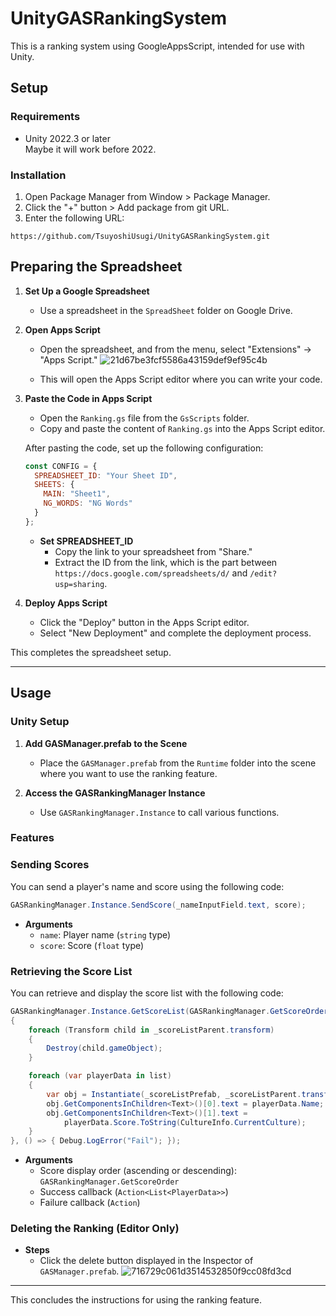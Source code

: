 # UnityGASRankingSystem  
This is a ranking system using GoogleAppsScript, intended for use with Unity.  
## Setup

### Requirements

* Unity 2022.3 or later  
Maybe it will work before 2022.

### Installation

1. Open Package Manager from Window > Package Manager.
2. Click the "+" button > Add package from git URL.
3. Enter the following URL:

```
https://github.com/TsuyoshiUsugi/UnityGASRankingSystem.git
```

## Preparing the Spreadsheet

1. **Set Up a Google Spreadsheet**
   - Use a spreadsheet in the `SpreadSheet` folder on Google Drive.

2. **Open Apps Script**
   - Open the spreadsheet, and from the menu, select "Extensions" → "Apps Script."
   ![21d67be3fcf5586a43159def9ef95c4b](https://github.com/user-attachments/assets/79653538-0b07-42ef-8eb3-2edb44cf2416)

   - This will open the Apps Script editor where you can write your code.

3. **Paste the Code in Apps Script**
   - Open the `Ranking.gs` file from the `GsScripts` folder.
   - Copy and paste the content of `Ranking.gs` into the Apps Script editor.

   After pasting the code, set up the following configuration:

     ```javascript
     const CONFIG = {
       SPREADSHEET_ID: "Your Sheet ID",
       SHEETS: {
         MAIN: "Sheet1",
         NG_WORDS: "NG Words"
       }
     };
     ```

   - **Set SPREADSHEET_ID**
     - Copy the link to your spreadsheet from "Share."
     - Extract the ID from the link, which is the part between `https://docs.google.com/spreadsheets/d/` and `/edit?usp=sharing`.

4. **Deploy Apps Script**
   - Click the "Deploy" button in the Apps Script editor.
   - Select "New Deployment" and complete the deployment process.

This completes the spreadsheet setup.

---

## Usage

### Unity Setup

1. **Add GASManager.prefab to the Scene**
   - Place the `GASManager.prefab` from the `Runtime` folder into the scene where you want to use the ranking feature.

2. **Access the GASRankingManager Instance**
   - Use `GASRankingManager.Instance` to call various functions.

### Features

### Sending Scores

You can send a player's name and score using the following code:

```csharp
GASRankingManager.Instance.SendScore(_nameInputField.text, score);
```

- **Arguments**
  - `name`: Player name (`string` type)
  - `score`: Score (`float` type)

### Retrieving the Score List

You can retrieve and display the score list with the following code:

```csharp
GASRankingManager.Instance.GetScoreList(GASRankingManager.GetScoreOrder.Descending, list =>
{
    foreach (Transform child in _scoreListParent.transform)
    {
        Destroy(child.gameObject);
    }

    foreach (var playerData in list)
    {
        var obj = Instantiate(_scoreListPrefab, _scoreListParent.transform);
        obj.GetComponentsInChildren<Text>()[0].text = playerData.Name;
        obj.GetComponentsInChildren<Text>()[1].text =
            playerData.Score.ToString(CultureInfo.CurrentCulture);
    }
}, () => { Debug.LogError("Fail"); });
```

- **Arguments**
  - Score display order (ascending or descending): `GASRankingManager.GetScoreOrder`
  - Success callback (`Action<List<PlayerData>>`)
  - Failure callback (`Action`)

### Deleting the Ranking (Editor Only)

- **Steps**
  - Click the delete button displayed in the Inspector of `GASManager.prefab`.
![716729c061d3514532850f9cc08fd3cd](https://github.com/user-attachments/assets/8d12c0bd-cb9d-4cd3-8c5f-d26ef9e6fd21)

---

This concludes the instructions for using the ranking feature.
